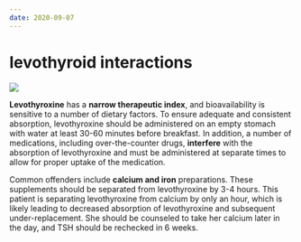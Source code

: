 ```yaml
---
date: 2020-09-07
---
```


# levothyroid interactions

<!-- levothyroxine interactions that include absorption, TBG concentration, thyroid hormone metabolism -->

![](https://photos.thisispiggy.com/file/wikiFiles/image-20191224095821634.png)

**Levothyroxine** has a **narrow therapeutic index**, and bioavailability is sensitive to a number of dietary factors. To  ensure adequate and consistent absorption, levothyroxine should be  administered on an empty stomach with water at least 30-60 minutes  before breakfast. In addition, a number of medications, including  over-the-counter drugs, **interfere** with the absorption of levothyroxine and must be administered at separate times to allow for proper uptake of the medication.

Common offenders include **calcium and iron** preparations. These supplements should be separated from levothyroxine by 3-4 hours. This patient is separating levothyroxine from calcium by only an hour, which is likely leading to decreased absorption of  levothyroxine and subsequent under-replacement. She should be counseled to take her calcium later in the day, and TSH should be rechecked in 6  weeks.
